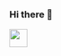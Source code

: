 ### Hi there 👋

<img height="32" width="32" src="https://cdn.jsdelivr.net/npm/simple-icons@v5/icons/java.svg" />
<!-- ![<Badge Name>](https://img.shields.io/badge/<Badge Text>-<Background Color>?style=for-the-badge&logo=<Icon Name>&logoColor=<Logo Color>) -->

<!--
**nsds26/nsds26** is a ✨ _special_ ✨ repository because its `README.md` (this file) appears on your GitHub profile.

Here are some ideas to get you started:

- 🔭 I’m currently working on ...
- 🌱 I’m currently learning ...
- 👯 I’m looking to collaborate on ...
- 🤔 I’m looking for help with ...
- 💬 Ask me about ...
- 📫 How to reach me: ...
- 😄 Pronouns: ...
- ⚡ Fun fact: ...
-->
